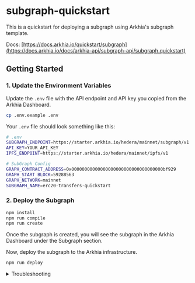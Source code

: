# subgraph-quickstart

This is a quickstart for deploying a subgraph using Arkhia's subgraph template.

Docs: [https://docs.arkhia.io/quickstart/subgraph](https://docs.arkhia.io/docs/arkhia-api/subgraph-api/subgraph.quickstart)

## Getting Started

### 1. Update the Environment Variables

Update the `.env` file with the API endpoint and API key you copied from the Arkhia Dashboard.

```bash
cp .env.example .env
```

Your `.env` file should look something like this:

```bash
# .env
SUBGRAPH_ENDPOINT=https://starter.arkhia.io/hedera/mainnet/subgraph/v1
API_KEY=YOUR_API_KEY
IPFS_ENDPOINT=https://starter.arkhia.io/hedera/mainnet/ipfs/v1

# SubGraph Config
GRAPH_CONTRACT_ADDRESS=0x00000000000000000000000000000000000bf929
GRAPH_START_BLOCK=59288563
GRAPH_NETWORK=mainnet
SUBGRAPH_NAME=erc20-transfers-quickstart
```

### 2. Deploy the Subgraph

```bash
npm install
npm run compile
npm run create
```

Once the subgraph is created, you will see the subgraph in the Arkhia Dashboard under the Subgraph section.

Now, deploy the subgraph to the Arkhia infrastructure.

```bash
npm run deploy
```

<details close>
<summary> Troubleshooting </summary>

    If you don't see the IPFS endpoint under Arkhia Dashboard, you can use the subgraph endpoint as the IPFS endpoint with minor changes by replacing `subgraph` with `ipfs` in the URL.
        - Example: `https://starter.arkhia.io/hedera/mainnet/subgraph/v1` -> `https://starter.arkhia.io/hedera/mainnet/ipfs/v1`

</details>


